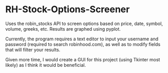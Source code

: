 # RH-Stock-Options-Screener
Uses the robin_stocks API to screen options based on price, date, symbol, volume, greeks, etc.  Results are graphed using pyplot.

Currently, the program requires a text editor to input your username and password (required to search robinhood.com), as well as to modify fields that will filter your results.  

Given more time, I would create a GUI for this project (using Tkinter most likely) as I think it would be beneficial. 
